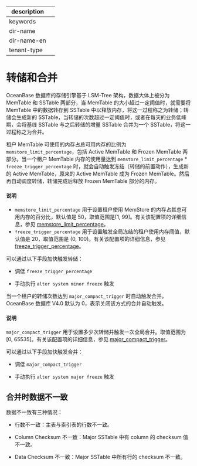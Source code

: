 |description||
|---|---|
|keywords||
|dir-name||
|dir-name-en||
|tenant-type||

# 转储和合并

OceanBase 数据库的存储引擎基于 LSM-Tree 架构，数据大体上被分为 MemTable 和 SSTable 两部分，当 MemTable 的大小超过一定阈值时，就需要将 MemTable 中的数据转存到 SSTable 中以释放内存，将这一过程称之为转储；转储会生成新的 SSTable，当转储的次数超过一定阈值时，或者在每天的业务低峰期，会将基线 SSTable 与之后转储的增量  SSTable 合并为一个 SSTable，将这一过程称之为合并。


租户 MemTable 可使用的内存占总可用内存的比例为 `memstore_limit_percentage`，包括 Active MemTable 和 Frozen MemTable 两部分。当一个租户 MemTable 内存的使用量达到 `memstore_limit_percentage` * `freeze_trigger_percentage` 时，就会自动触发冻结（转储的前置动作），生成新的 Active MemTable，原来的 Active MemTable 成为 Frozen MemTable。然后再自动调度转储，转储完成后释放 Frozen MemTable 部分的内存。

<main id="notice" type='explain'>
    <h4>说明</h4>
    <ul>
    <li><code>memstore_limit_percentage</code> 用于设置租户使用 MemStore 的内存占其总可用内存的百分比，默认值是 50，取值范围是[1, 99]。有关该配置项的详细信息，参见 <a href="../../../700.reference/800.configuration-items-and-system-variables/100.system-configuration-items/300.cluster-level-configuration-items/14100.memstore_limit_percentage.md">memstore_limit_percentage</a>。</li>
    <li><code>freeze_trigger_percentage</code> 用于设置触发全局冻结的租户使用内存阈值，默认值是 20，取值范围是 (0, 100)。有关该配置项的详细信息，参见 <a href="../../../700.reference/800.configuration-items-and-system-variables/100.system-configuration-items/400.tenant-level-configuration-items/5400.freeze_trigger_percentage.md">freeze_trigger_percentage</a>。</li>
    </ul>
</main>

可以通过以下手段加快触发转储：

* 调低 `freeze_trigger_percentage`

* 手动执行 `alter system minor freeze` 触发

当一个租户的转储次数达到 `major_compact_trigger` 时自动触发合并。OceanBase 数据库 V4.0 默认为 0，表示关闭该方式的合并自动触发。

<main id="notice" type='explain'>
    <h4>说明</h4>
    <p><code>major_compact_trigger</code> 用于设置多少次转储并触发一次全局合并。取值范围为 [0, 65535]。有关该配置项的详细信息，参见 <a href="../../../700.reference/800.configuration-items-and-system-variables/100.system-configuration-items/400.tenant-level-configuration-items/1800.major_compact_trigger.md">major_compact_trigger</a>。</p>
</main>

可以通过以下手段加快触发合并：

* 调低 `major_compact_trigger`

* 手动执行 `alter system major freeze` 触发

## 合并时数据不一致

数据不一致有三种情况：

* 行数不一致：主表与索引表的行数不一致。

* Column Checksum 不一致：Major SSTable 中有 column 的 checksum 值不一致。

* Data Checksum 不一致：Major SSTable 中所有行的 checksum 不一致。

